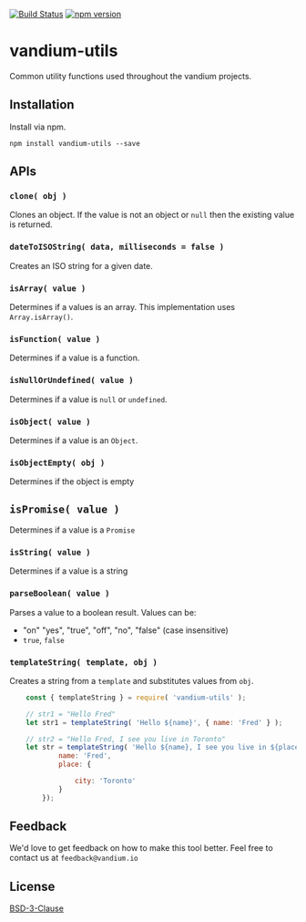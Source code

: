 [![Build Status](https://travis-ci.org/vandium-io/vandium-utils.svg?branch=master)](https://travis-ci.org/vandium-io/vandium-utils)
[![npm version](https://badge.fury.io/js/vandium-utils.svg)](https://badge.fury.io/js/vandium-utils)

# vandium-utils

Common utility functions used throughout the vandium projects.

## Installation

Install via npm.

	npm install vandium-utils --save

## APIs

### `clone( obj )`

Clones an object. If the value is not an object or `null` then the existing value
is returned.

### `dateToISOString( data, milliseconds = false )`

Creates an ISO string for a given date.

### `isArray( value )`

Determines if a values is an array. This implementation uses `Array.isArray()`.

### `isFunction( value )`

Determines if a value is a function.

### `isNullOrUndefined( value )`

Determines if a value is `null` or `undefined`.

### `isObject( value )`

Determines if a value is an `Object`.

### `isObjectEmpty( obj )`

Determines if the object is empty

## `isPromise( value )`

Determines if a value is a `Promise`

### `isString( value )`

Determines if a value is a string

### `parseBoolean( value )`

Parses a value to a boolean result. Values can be:
* "on" "yes", "true", "off", "no", "false" (case insensitive)
* `true`, `false`

### `templateString( template, obj )`

Creates a string from a `template` and substitutes values from `obj`.

```js
	const { templateString } = require( 'vandium-utils' );

	// str1 = "Hello Fred"
	let str1 = templateString( 'Hello ${name}', { name: 'Fred' } );

	// str2 = "Hello Fred, I see you live in Toronto"
	let str = templateString( 'Hello ${name}, I see you live in ${place.city}', {
			name: 'Fred',
			place: {

				city: 'Toronto'
			}
		});
```


## Feedback

We'd love to get feedback on how to make this tool better. Feel free to contact us at `feedback@vandium.io`


## License

[BSD-3-Clause](https://en.wikipedia.org/wiki/BSD_licenses)
